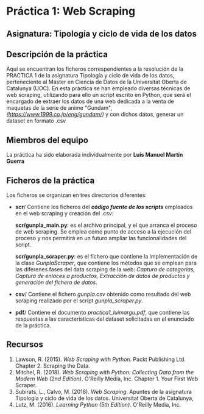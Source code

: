 # Práctica 1: Web Scraping

## Asignatura: Tipología y ciclo de vida de los datos

## Descripción de la práctica

Aquí se encuentran los ficheros correspendientes a la resolución de la PRACTICA 1 de la asignatura Tipología y ciclo de vida de los datos, perteneciente al Máster en Ciencia de Datos de la Universitat Oberta de Catalunya (UOC).
En esta práctica se han empleado diversas técnicas de web scraping, utilizando para ello un script escrito en Python, que será el encargado de extraer los datos de una web dedicada a la venta de maquetas de la serie de anime "Gundam", _(https://www.1999.co.jp/eng/gundam/)_ y con dichos datos, generar un dataset en formato .csv 

## Miembros del equipo

La práctica ha sido elaborada individualmente por **Luis Manuel Martín Guerra**

## Ficheros de la práctica

Los ficheros se organizan en tres directorios diferentes:

* **scr**/ Contiene los ficheros del **_código fuente de los scripts_** empleados en el web scraping y creación del .csv:
  
     **scr/gunpla_main.py**: es el archivo principal, y el que arranca el proceso de web scraping. Se emplea como punto de acceso a la ejecución del proceso y nos permitirá en un futuro ampliar las funcionalidades del script.
     
     **scr/gunpla_scraper.py**: es el fichero que contiene la implementación de la clase _GunplaScraper_, que contiene los métodos que se emplean para las diferenes fases del data scraping de la web: _Captura de categorías, Captura de enlaces a productos, Extracción de datos de productos y generación del fichero de datos_. 
     
* **csv**/ Contiene el fichero _gunpla.csv_ obtenido como resultado del web scraping realizado por el script _gunpla_scraper.py_.

* **pdf**/ Contiene el documento _practica1_luimargu.pdf_, que contiene las respuestas a las características del dataset solicitadas en el enunciado de la práctica. 

## Recursos

1. Lawson, R. (2015). _Web Scraping with Python_. Packt Publishing Ltd. Chapter 2. Scraping the Data.
2. Mitchel, R. (2018). _Web Scraping with Python: Collecting Data from the Modern Web (2nd Edition)_. O'Reilly Media, Inc. Chapter 1. Your First Web Scraper.
3. Subirats, L., Calvo, M. (2018). _Web Scraping_. Apuntes de la asignatura Tipología y ciclo de vida de los datos. Universitat Oberta de Catalunya,
4. Lutz, M. (2016). _Learning Python (5th Edition)_. O'Reilly Media, Inc.
